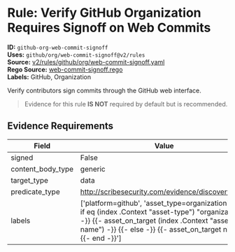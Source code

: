 # Rule: Verify GitHub Organization Requires Signoff on Web Commits  
**ID:** `github-org-web-commit-signoff`  
**Uses:** `github/org/web-commit-signoff@v2/rules`  
**Source:** [v2/rules/github/org/web-commit-signoff.yaml](https://github.com/scribe-public/sample-policies/v2/rules/github/org/web-commit-signoff.yaml)  
**Rego Source:** [web-commit-signoff.rego](https://github.com/scribe-public/sample-policies/v2/rules/github/org/web-commit-signoff.rego)  
**Labels:** GitHub, Organization  

Verify contributors sign commits through the GitHub web interface.

> Evidence for this rule **IS NOT** required by default but is recommended.


## Evidence Requirements  
| Field | Value |
|-------|-------|
| signed | False |
| content_body_type | generic |
| target_type | data |
| predicate_type | http://scribesecurity.com/evidence/discovery/v0.1 |
| labels | ['platform=github', 'asset_type=organization', '{{- if eq (index .Context "asset-type") "organization" -}} {{- asset_on_target (index .Context "asset-name") -}} {{- else -}} {{- asset_on_target nil -}} {{- end -}}'] |

